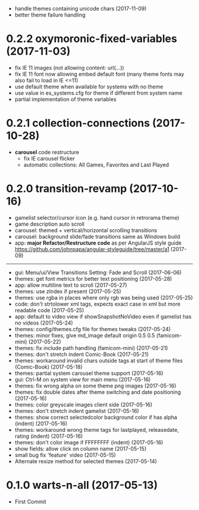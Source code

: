 <a name="0.2.2"></a>
- handle themes containing unicode chars (2017-11-09)
- better theme failure handling

# 0.2.2 oxymoronic-fixed-variables (2017-11-03)
- fix IE 11 images (not allowing content: url(...))
- fix IE 11 font now allowing embed default font (many theme fonts may also fail to load in IE <=11)
- use default theme when available for systems with no theme
- use value in es_systems.cfg for theme if different from system name
- partial implementation of theme variables

<a name="0.2.1"></a>
# 0.2.1 collection-connections (2017-10-28)
- **carousel** code restructure
  - fix IE carousel flicker
  - automatic collections: All Games, Favorites and Last Played

<a name="0.2.0"></a>
# 0.2.0 transition-revamp (2017-10-16)
- gamelist selector/cursor icon (e.g. hand cursor in retrorama theme)
- game description auto scroll
- carousel: themed + vertical/horizontal scrolling transitions
- carousel: background slide/fade transitions same as Windows build
- app: **major Refactor/Restructure code** as per AngularJS style guide https://github.com/johnpapa/angular-styleguide/tree/master/a1 (2017-09)


----

<a name="0.1.1"></a>
- gui: Menu/ui/View Transitions Setting: Fade and Scroll (2017-06-06)
- themes: get font metrics for better text positioning (2017-05-28)
- app: allow multiline text to scroll (2017-05-27)
- themes: use zIndex if present (2017-05-25)
- themes: use rgba in places where only rgb was being used (2017-05-25)
- code: don't strtolower xml tags, expects exact case in xml but more readable code (2017-05-25)
- app: default to video view if showSnapshotNoVideo even if gamelist has no videos (2017-05-24)
- themes: config/themes.cfg file for themes tweaks (2017-05-24)
- themes: minor fixes, give md_image default origin 0.5 0.5  (famicom-mini) (2017-05-22)
- themes: fix include path handling (famicom-mini) (2017-05-21)
- themes: don't stretch indent Comic-Book (2017-05-21)
- themes: workaround invalid chars outside tags at start of theme files (Comic-Book) (2017-05-18)
- themes: partial system carousel theme support (2017-05-16)
- gui: Ctrl-M on system view for main menu (2017-05-16)
- themes: fix wrong alpha on some theme png images (2017-05-16)
- themes: fix double dates after theme switching and date positioning (2017-05-16)
- themes: color greyscale images client side (2017-05-16)
- themes: don't stretch indent gamelist (2017-05-16)
- themes: show correct selectedcolor background color if has alpha (indent) (2017-05-16)
- themes: workaround wrong theme tags for lastplayed, releasedate, rating (indent) (2017-05-16)
- themes: don't color image if FFFFFFFF (indent) (2017-05-16)
- show fields: allow click on column name (2017-05-15)
- small bug fix 'feature' video (2017-05-15)
- Alternate resize method for selected themes (2017-05-14)

<a name="0.1.0"></a>
# 0.1.0 warts-n-all (2017-05-13)

- First Commit

